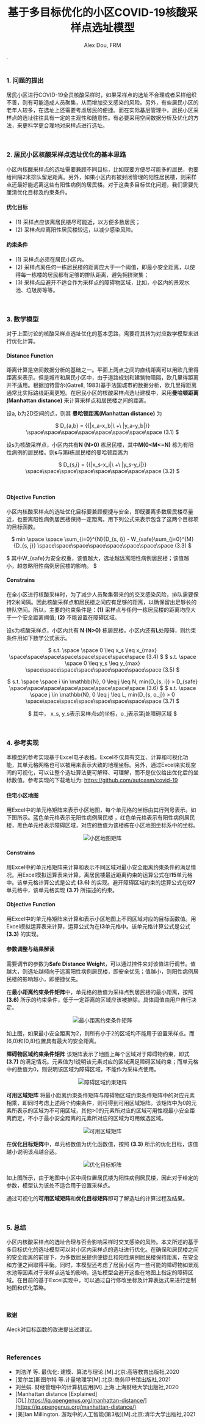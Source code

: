 
<center>

# 基于多目标优化的小区COVID-19核酸采样点选址模型
Alex Dou, FRM
</center>.

<br>
<br>

### 1. 问题的提出
居民小区进行COVID-19全员核酸采样时，如果采样点的选址不合理或者采样组织不善，则有可能造成人员聚集，从而增加交叉感染的风险。另外，有些居民小区的老年人较多，在选址上还需要考虑居民的便捷。而在实际基层管理中，居民小区采样点的选址往往具有一定的主观性和随意性。有必要采用空间数据分析及优化的方法，来更科学更合理地对采样点进行选址。

<br>

### 2. 居民小区核酸采样点选址优化的基本思路
小区内核酸采样点的选址需要兼顾不同目标，比如既要方便尽可能多的居民，也要给间隔2米排队留足距离。另外，如果小区内有被封闭管理的阳性居民楼，则采样点还最好能远离这些有阳性病例的居民楼。对于这类多目标优化问题，我们需要先厘清优化目标及约束条件。

#### 优化目标

* (1) 采样点应该离居民楼尽可能近，以方便多数居民；
* (2) 采样点应离阳性居民楼较远，以减少感染风险。

#### 约束条件
* (1) 采样点必须在居民小区内。
* (2) 采样点离任何一栋居民楼的距离应大于一个阈值，即最小安全距离，以使得每一栋楼的居民都有足够的排队距离，避免拥挤聚集；
* (3) 采样点应避开不适合作为采样点的障碍物区域，比如，小区内的景观水池、垃圾房等等。

<br>

### 3. 数学模型
对于上面讨论的核酸采样点选址优化的基本思路，需要将其转为对应数学模型来进行优化计算。

#### Distance Function
距离计算是空间数据分析的基础之一。平面上两点之间的直线距离可以用欧几里得距离来表示。但是城市和居民小区中，由于道路规划和建筑物阻隔，欧几里得距离并不适用。根据加特雷尔(Gatrell, 1983)基于法国城市的数据分析，欧几里得距离通常比实际路线距离更短。在居民小区的核酸采样点选址建模中，采用**曼哈顿距离(Manhattan distance)** 来计算采样点和居民楼之间的距离。

设a, b为2D空间的点，则其 **曼哈顿距离(Manhattan distance)** 为
<center>

$
D_{a,b} = {{|x_a-x_b|\ +\ |y_a-y_b|}}
\space\space\space\space\space\space\space\space (3.1)
$
</center>

设s为核酸采样点，小区内共有**N (N>0)** 栋居民楼，其中**M(0<M<=N)** 栋为有阳性病例的居民楼。则**s**与第**i**栋居民楼的曼哈顿距离为
<center>

$
D_{s,i} = {{|x_s-x_i|\ +\ |y_s-y_i|}}
\space\space\space\space\space\space\space\space (3.2)
$

</center>
<br>

#### Objective Function
小区内核酸采样点的选址优化目标要兼顾便捷与安全，即既要离多数居民楼尽量近，也要离阳性病例居民楼保持一定距离。用下列公式来表示包含了这两个目标项的目标函数。
<center>

$
min \space \space \sum_{i=0}^{N}{D_{s, i}} - W_{safe}\sum_{j=0}^{M}{D_{s, j}}
\space\space\space\space\space\space\space\space (3.3)
$

</center>

$
其中W_{safe}为安全权重，该值越大，选址越远离阳性病例居民楼；该值越小，越忽略阳性病例居民楼的影响。
$
<br>
#### Constrains
在全小区进行核酸采样时，为了减少人员聚集带来的的交叉感染风险，排队需要保持2米间隔。因此核酸采样点和居民楼之间应有足够的距离，以确保留出足够长的排队空间。所以，主要的约束条件是：**(1)** 采样点与任何一栋居民楼的距离均应大于一个安全距离阈值; **(2)** 不能设置在障碍区域。

设s为核酸采样点，小区内共有 **N (N>0)** 栋居民楼，小区内还有**L**处障碍，则约束条件用如下数学公式表示。

<center>

$
  s.t. \space \space 0 \leq x_s \leq x_{max}
  \space\space\space\space\space\space\space\space (3.4)
$
$
  s.t. \space \space 0 \leq y_s \leq y_{max}
  \space\space\space\space\space\space\space\space (3.5)
$

$
  s.t. \space \space i \in 	\mathbb{N}, 0 \leq j \leq N, min(D_{s, i}) > D_{safe}
  \space\space\space\space\space\space\space\space (3.6)
$
$
  s.t. \space \space j \in \mathbb{N}, 0 \leq j \leq L, min(D_{s, o_j}) > 0
  \space\space\space\space\space\space\space\space (3.7)
$

$
 其中， x_s, y_s表示采样点s的坐标，o_j表示第j处障碍区域
$

</center>

<br>

### 4. 参考实现
本模型的参考实现基于Excel电子表格。Excel不仅具有交互、计算和可视化功能，其单元格网格也可以被用来表示大致的地理坐标。另外，通过Excel来实现空间的可视化，可以让整个选址算法更可解释、可理解，而不是仅仅给出优化后的坐标数值。参考实现的下载地址为: https://github.com/autoasm/covid-19

#### 住宅小区地图
用Excel中的单元格矩阵来表示小区地图，每个单元格的坐标由其行列号表示。如下图所示。蓝色单元格表示无阳性病例居民楼 ，红色单元格表示有阳性病例居民楼，黑色单元格表示障碍区域，对应的数值为该楼栋在小区地图坐标系中的坐标。

<center>


![小区地图矩阵](images/map.png "小区地图矩阵")
</center>

#### Constrains
用Excel中的单元格矩阵来计算和表示不同区域对最小安全距离约束条件的满足情况。用Excel模拟运算表来计算，离居民楼最近距离约束的运算公式在**I15**单元格中。该单元格计算公式是公式 **(3.6)** 的实现。避开障碍区域约束的运算公式在**I27**单元格中，该单元格实现 **(3.7)** 所描述的约束。

#### Objective Function
用Excel中的单元格矩阵来计算和表示小区地图上不同区域对应的目标函数值。用Excel模拟运算表来计算，运算公式为在**I3**单元格中。该单元格计算公式是公式 **(3.3)** 的实现。

#### 参数调整与结果解读
需要调节的参数为**Safe Distance Weight**，可以通过控件来对该值进行调节。值越大，则选址越倾向于远离阳性病例居民楼，即安全优先；值越小，则阳性病例居民楼的影响越小，即便捷优先。

在**最小距离约束条件矩阵**中，单元格的数值为采样点到居民楼的最小距离，按照 **(3.6)** 所示的约束条件，低于一定距离的区域应该被排除。具体阈值由用户自行决定。
<center>

![最小距离约束条件矩阵](images/constrain.png "最小距离约束条件矩阵")

</center>

如上图，如果最小安全距离为2，则所有小于2的区域均不能用于设置采样点。而(6,0)和(0,8)位置具有最大的安全距离。

**障碍物区域约束条件矩阵**
该矩阵表示了地图上每个区域对于障碍物约束，即式 **(3.7)** 的满足情况。元素值为1说明该元素对应的区域满足障碍区域约束；而单元格中的数值为0，则说明该区域为障碍区域，不能作为采样点使用。

<center>

![障碍区域约束矩阵](images/constrain_obstacle.png "障碍区域约束矩阵")


</center>


**可用区域矩阵**
将最小距离约束条件矩阵与障碍物区域约束条件矩阵中的对应元素相乘，即同时考虑上述两个约束条件，则可得到可用区域矩阵。该矩阵中为0的元素所表示的区域为不可用区域，其他>0的元素所对应的区域可用性视最小安全距离而定，不小于最小安全距离的元素所对应的区域为可用候选区域。

<center>

![可用区域矩阵](images/available_sites.png "可用区域矩阵矩阵")

</center>

在**优化目标矩阵**中，单元格数值为优化函数值，按照 **(3.3)** 所示的优化目标，该值越小说明该点越合适。

<center>

![优化目标矩阵](images/objective.png "优化目标矩阵")
</center>


如上图所示，由于地图中小区中间位置居民楼为阳性病例居民楼，因此对于给定的参数，模型认为该处不适合用于设置采样点。

通过可视化的**可用区域矩阵**和**优化目标矩阵**即可了解选址的计算过程及结果。

<br>

### 5. 总结
小区内核酸采样点的选址合理与否会影响采样时交叉感染的风险。本文所述的基于多目标优化的选址模型可以对小区内采样点的选址进行优化。在确保和居民楼之间的安全距离的前提下，为多数居民提供便捷且和阳性病例居民楼保持距离，在安全和方便之间取得平衡。同时，本模型还考虑了居民小区内一些可能的障碍物如景观水池等因素对于采样点选址的影响，选址模型会避开这些在地图上指定的障碍区域。在目前的基于Excel实现中，可以通过自行修改坐标及计算表达式来进行定制地图和优化策略。

<br>

#### 致谢
Aleck对目标函数的改进提出过建议。

<br>

### References
* 刘浩洋 等. 最优化: 建模、算法与理论.[M].北京:高等教育出版社,2020
* [爱尔兰]斯图尔特 等.计量地理学[M].北京:商务印书馆出版社,2021
* 刘兰娟. 财经管理中的计算机应用[M].上海:上海财经大学出版社,2020
* [Manhattan distance [Explained][OL].https://iq.opengenus.org/manhattan-distance/](https://iq.opengenus.org/manhattan-distance/)
* [美]Ian Millington. 游戏中的人工智能(第3版)[M].北京:清华大学出版社,2021
